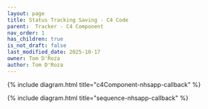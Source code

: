 ```yaml
---
layout: page
title: Status Tracking Saving - C4 Code
parent:  Tracker - C4 Component
nav_order: 1
has_children: true
is_not_draft: false
last_modified_date: 2025-10-17
owner: Tom D'Roza
author: Tom D'Roza
---
```


{% include diagram.html title="c4Component-nhsapp-callback" %}

{% include diagram.html title="sequence-nhsapp-callback" %}
